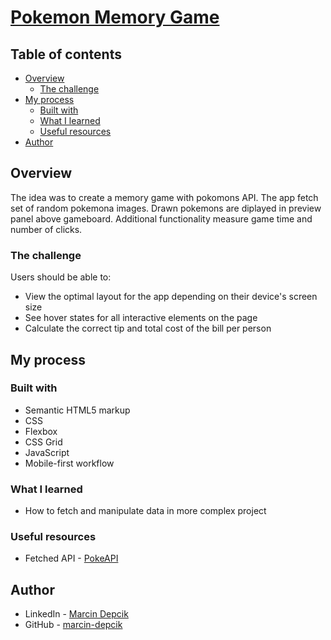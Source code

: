 # [Pokemon Memory Game]()

## Table of contents

-   [Overview](#overview)
    -   [The challenge](#the-challenge)
-   [My process](#my-process)
    -   [Built with](#built-with)
    -   [What I learned](#what-i-learned)
    -   [Useful resources](#useful-resources)
-   [Author](#author)

## Overview

The idea was to create a memory game with pokomons API. The app fetch set of random pokemona images. Drawn pokemons are diplayed in preview panel above gameboard. Additional functionality measure game time and number of clicks.

### The challenge

Users should be able to:

-   View the optimal layout for the app depending on their device's screen size
-   See hover states for all interactive elements on the page
-   Calculate the correct tip and total cost of the bill per person

## My process

### Built with

-   Semantic HTML5 markup
-   CSS
-   Flexbox
-   CSS Grid
-   JavaScript
-   Mobile-first workflow

### What I learned

-   How to fetch and manipulate data in more complex project

### Useful resources

-   Fetched API - [PokeAPI](https://pokeapi.co/)

## Author

-   LinkedIn - [Marcin Depcik](https://linkedin.com/in/marcindepcik)
-   GitHub - [marcin-depcik](https://github.com/marcin-depcik)
